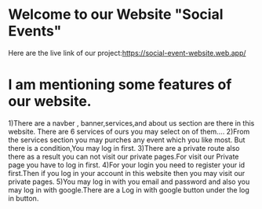 # Welcome to our Website "Social Events"
Here are the live link of our project:https://social-event-website.web.app/


# I am mentioning some features of our website.

1)There are a navber , banner,services,and about us section are there in this website.
There are 6 services of ours you may select on of them....
2)From the services section you may purches any event which you like most.
But there is a condition,You may log in first.
3)There are a private route also there as a result you can not visit our private pages.For visit our Private page you have to log in first.
4)For your login you need to register your id first.Then if you log in your account in this website then you may visit our private pages.
5)You may log in with you email and password and also you may log in with google.There are a Log in with google button under the log in button.